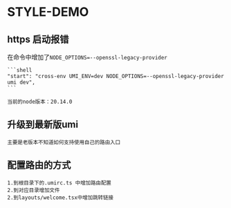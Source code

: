 # STYLE-DEMO

## https 启动报错

在命令中增加了`NODE_OPTIONS=--openssl-legacy-provider`

    ```shell
    "start": "cross-env UMI_ENV=dev NODE_OPTIONS=--openssl-legacy-provider umi dev",
    ```

    当前的node版本：20.14.0

## 升级到最新版umi

    主要是老版本不知道如何支持使用自己的路由入口

## 配置路由的方式

    1.到根目录下的.umirc.ts 中增加路由配置
    2.到对应目录增加文件
    2.到layouts/welcome.tsx中增加跳转链接
